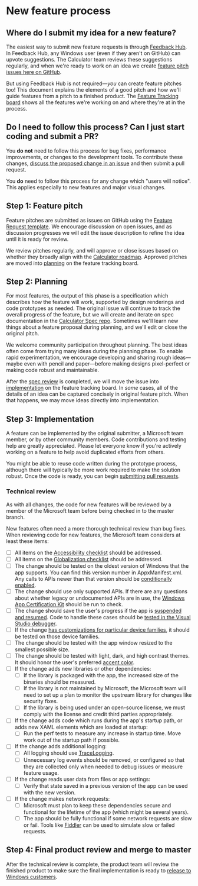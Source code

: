 # New feature process

## Where do I submit my idea for a new feature?
The easiest way to submit new feature requests is through 
[Feedback Hub](https://insider.windows.com/en-us/fb/?contextid=130).
In Feedback Hub, any Windows user (even if they aren't on GitHub) can upvote suggestions. The
Calculator team reviews these suggestions regularly, and when we're ready to work on an idea we
create [feature pitch issues here on GitHub](https://github.com/Microsoft/Calculator/issues?q=is%3Aissue+is%3Aopen+project%3AMicrosoft%2FCalculator%2F1).

But using Feedback Hub is not required&mdash;_you_ can create feature pitches too! This document
explains the elements of a good pitch and how we'll guide features from a pitch to a finished
product. The [Feature Tracking board](https://github.com/Microsoft/Calculator/projects/1) shows
all the features we're working on and where they're at in the process.

## Do I need to follow this process? Can I just start coding and submit a PR?
You **do not** need to follow this process for bug fixes, performance improvements, or changes to the
development tools. To contribute these changes, 
[discuss the proposed change in an issue](https://github.com/Microsoft/Calculator/issues/new)
and then submit a pull request.

You **do** need to follow this process for any change which "users will notice". This applies
especially to new features and major visual changes.

## Step 1: Feature pitch
Feature pitches are submitted as issues on GitHub using the 
[Feature Request template](https://github.com/Microsoft/Calculator/issues/new?assignees=&labels=&template=feature_request.md&title=). 
We encourage discussion on open issues, and as discussion progresses we will edit the issue description to refine the 
idea until it is ready for review.

We review pitches regularly, and will approve or close issues based on whether they broadly align with the 
[Calculator roadmap](https://github.com/Microsoft/Calculator/blob/master/docs/Roadmap.md). Approved pitches are moved 
into [planning](https://github.com/Microsoft/Calculator/projects/1) on the feature tracking board.

## Step 2: Planning
For most features, the output of this phase is a specification which describes how the feature will work, supported by 
design renderings and code prototypes as needed. The original issue will continue to track the overall progress of the 
feature, but we will create and iterate on spec documentation in the 
[Calculator Spec repo](https://github.com/Microsoft/Calculator-specs). Sometimes we'll learn new things about a feature 
proposal during planning, and we'll edit or close the original pitch.

We welcome community participation throughout planning. The best ideas often come from trying many ideas during 
the planning phase. To enable rapid
experimentation, we encourage developing and sharing rough ideas&mdash;maybe even with pencil and
paper&mdash;before making designs pixel-perfect or making code robust and maintainable.

After the [spec review](https://github.com/Microsoft/Calculator-specs#spec-review) is completed, we will move the issue 
into [implementation](https://github.com/Microsoft/Calculator/projects/1) on the feature tracking board. In _some_ cases, 
all of the details of an idea can be captured concisely in original feature pitch. When that happens, we may move ideas
directly into implementation.

## Step 3: Implementation
A feature can be implemented by the original submitter, a Microsoft team member, or by other
community members. Code contributions and testing help are greatly appreciated. Please let everyone know if you're 
actively working on a feature to help avoid duplicated efforts from others.

You might be able to reuse code written during the prototype process, although there will typically
be more work required to make the solution robust. Once the code is ready, you can begin
[submitting pull requests](../CONTRIBUTING.md).

### Technical review
As with all changes, the code for new features will be reviewed by a member of the Microsoft team
before being checked in to the master branch.

New features often need a more thorough technical review than bug fixes. When reviewing code for
new features, the Microsoft team considers at least these items:

- [ ] All items on the [Accessibility checklist](https://docs.microsoft.com/en-us/windows/uwp/design/accessibility/accessibility-checklist)
  should be addressed.
- [ ] All items on the [Globalization checklist](https://docs.microsoft.com/en-us/windows/uwp/design/globalizing/guidelines-and-checklist-for-globalizing-your-app)
  should be addressed.
- [ ] The change should be tested on the oldest version of Windows that the app supports. You can
  find this version number in AppxManifest.xml. Any calls to APIs newer than that version should be
  [conditionally enabled](https://docs.microsoft.com/en-us/windows/uwp/debug-test-perf/version-adaptive-apps).
- [ ] The change should use only supported APIs. If there are any questions about whether legacy or
  undocumented APIs are in use, the [Windows App Certification Kit](https://docs.microsoft.com/en-us/windows/uwp/debug-test-perf/windows-app-certification-kit)
  should be run to check.
- [ ] The change should save the user's progress if the app is
  [suspended and resumed](https://docs.microsoft.com/en-us/windows/uwp/debug-test-perf/optimize-suspend-resume).
  Code to handle these cases should be
  [tested in the Visual Studio debugger](https://docs.microsoft.com/en-us/visualstudio/debugger/how-to-trigger-suspend-resume-and-background-events-for-windows-store-apps-in-visual-studio).
- [ ] If the change [has customizations for particular device families](https://docs.microsoft.com/en-us/uwp/extension-sdks/device-families-overview),
  it should be tested on those device families.
- [ ] The change should be tested with the app window resized to the smallest possible size.
- [ ] The change should be tested with light, dark, and high contrast themes. It should honor the
  user's preferred [accent color](https://docs.microsoft.com/en-us/windows/uwp/design/style/color#accent-color-palette).
- [ ] If the change adds new libraries or other dependencies:
    - [ ] If the library is packaged with the app, the increased size of the binaries should be
      measured.
    - [ ] If the library is not maintained by Microsoft, the Microsoft team will need to set up a
      plan to monitor the upstream library for changes like security fixes.
    - [ ] If the library is being used under an open-source license, we must comply with the license
      and credit third parties appropriately.
- [ ] If the change adds code which runs during the app's startup path, or adds new XAML elements
  which are loaded at startup:
    - [ ] Run the perf tests to measure any increase in startup time. Move work out of the startup
      path if possible.
- [ ] If the change adds additional logging:
    - [ ] All logging should use 
         [TraceLogging](https://docs.microsoft.com/en-us/windows/desktop/tracelogging/trace-logging-about).
    - [ ] Unnecessary log events should be removed, or configured so that they are collected only when
      needed to debug issues or measure feature usage.
- [ ] If the change reads user data from files or app settings:
    - [ ] Verify that state saved in a previous version of the app can be used with the new version.
- [ ] If the change makes network requests:
    - [ ] Microsoft must plan to keep these dependencies secure and functional for the lifetime of
      the app (which might be several years).
    - [ ] The app should be fully functional if some network requests are slow or fail. Tools like
      [Fiddler](https://docs.telerik.com/fiddler/knowledgebase/fiddlerscript/perftesting)
      can be used to simulate slow or failed requests.

## Step 4: Final product review and merge to master
After the technical review is complete, the product team will review the finished product to make
sure the final implementation is ready to [release to Windows customers](Roadmap.md#Releases).
